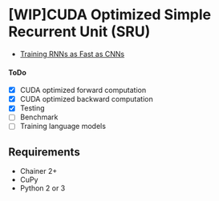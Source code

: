# [WIP]CUDA Optimized Simple Recurrent Unit (SRU)

- [Training RNNs as Fast as CNNs](https://arxiv.org/abs/1709.02755)

#### ToDo

- [x] CUDA optimized forward computation
- [x] CUDA optimized backward computation
- [x] Testing
- [ ] Benchmark
- [ ] Training language models

## Requirements

- Chainer 2+
- CuPy
- Python 2 or 3


